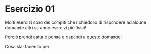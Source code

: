 
# Esercizio 01 

Molti esercizi sono dei compiti che richiedono di rispondere ad alcune domande altri saranno esercizi più fisici!

Perciò prendi carta e penna e rispondi a queste domande!

Cosa stai facendo per 

<!--stackedit_data:
eyJoaXN0b3J5IjpbLTE1NTI5MjgzMThdfQ==
-->